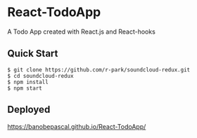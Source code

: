 # React-TodoApp

A Todo App created with React.js and React-hooks

Quick Start
-----------

```shell
$ git clone https://github.com/r-park/soundcloud-redux.git
$ cd soundcloud-redux
$ npm install
$ npm start
```

## Deployed
https://banobepascal.github.io/React-TodoApp/
